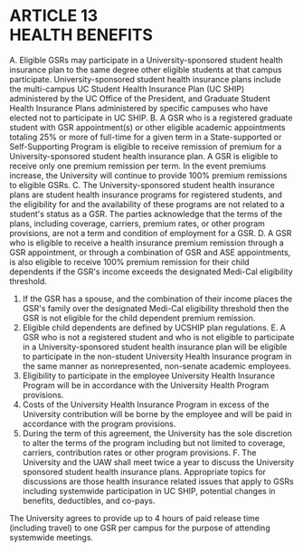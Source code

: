 # ARTICLE 13 <br> HEALTH BENEFITS 

A. Eligible GSRs may participate in a University-sponsored student health insurance plan to the same degree other eligible students at that campus participate. University-sponsored student health insurance plans include the multi-campus UC Student Health Insurance Plan (UC SHIP) administered by the UC Office of the President, and Graduate Student Health Insurance Plans administered by specific campuses who have elected not to participate in UC SHIP.
B. A GSR who is a registered graduate student with GSR appointment(s) or other eligible academic appointments totaling 25% or more of full-time for a given term in a State-supported or Self-Supporting Program is eligible to receive remission of premium for a University-sponsored student health insurance plan. A GSR is eligible to receive only one premium remission per term. In the event premiums increase, the University will continue to provide 100% premium remissions to eligible GSRs.
C. The University-sponsored student health insurance plans are student health insurance programs for registered students, and the eligibility for and the availability of these programs are not related to a student's status as a GSR. The parties acknowledge that the terms of the plans, including coverage, carriers, premium rates, or other program provisions, are not a term and condition of employment for a GSR.
D. A GSR who is eligible to receive a health insurance premium remission through a GSR appointment, or through a combination of GSR and ASE appointments, is also eligible to receive 100% premium remission for their child dependents if the GSR's income exceeds the designated Medi-Cal eligibility threshold.

1. If the GSR has a spouse, and the combination of their income places the GSR's family over the designated Medi-Cal eligibility threshold then the GSR is not eligible for the child dependent premium remission.
2. Eligible child dependents are defined by UCSHIP plan regulations.
E. A GSR who is not a registered student and who is not eligible to participate in a University-sponsored student health insurance plan will be eligible to participate in the non-student University Health Insurance program in the same manner as nonrepresented, non-senate academic employees.
3. Eligibility to participate in the employee University Health Insurance Program will be in accordance with the University Health Program provisions.
4. Costs of the University Health Insurance Program in excess of the University contribution will be borne by the employee and will be paid in accordance with the program provisions.
5. During the term of this agreement, the University has the sole discretion to alter the terms of the program including but not limited to coverage, carriers, contribution rates or other program provisions.
F. The University and the UAW shall meet twice a year to discuss the University sponsored student health insurance plans. Appropriate topics for discussions are those health insurance related issues that apply to GSRs including systemwide participation in UC SHIP, potential changes in benefits, deductibles, and co-pays.

The University agrees to provide up to 4 hours of paid release time (including travel) to one GSR per campus for the purpose of attending systemwide meetings.

